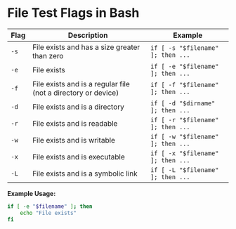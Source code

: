 # File Test Flags in Bash

| Flag | Description | Example |
|------|-------------|---------|
| `-s` | File exists and has a size greater than zero | `if [ -s "$filename" ]; then ...` |
| `-e` | File exists | `if [ -e "$filename" ]; then ...` |
| `-f` | File exists and is a regular file (not a directory or device) | `if [ -f "$filename" ]; then ...` |
| `-d` | File exists and is a directory | `if [ -d "$dirname" ]; then ...` |
| `-r` | File exists and is readable | `if [ -r "$filename" ]; then ...` |
| `-w` | File exists and is writable | `if [ -w "$filename" ]; then ...` |
| `-x` | File exists and is executable | `if [ -x "$filename" ]; then ...` |
| `-L` | File exists and is a symbolic link | `if [ -L "$filename" ]; then ...` |

**Example Usage:**

```bash
if [ -e "$filename" ]; then
    echo "File exists"
fi
```
